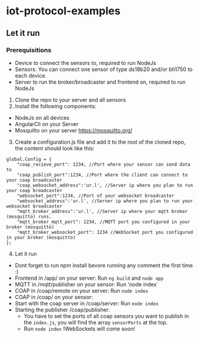 # iot-protocol-examples
 
## Let it run 
### Prerequisitions
* Device to connect the sensors to, required to run NodeJs
* Sensors: You can connect one sensor of type ds18b20 and/or bh1750 to each device.
* Server to run the broker/broadcaster and frontend on, required to run NodeJs

1. Clone the repo to your server and all sensors
2. Install the following components:
 * NodeJs on all devices
 * AngularCli on your Server
 * Mosquitto on your server https://mosquitto.org/
3. Create a configuration.js file and add it to the root of the cloned repo, the content should look like this:
```
global.Config = {
    "coap_recieve_port": 1234, //Port where your sensor can send data to
    "coap_publish_port":1234, //Port where the client can connect to your coap broadcaster
    "coap_websocket_address":'ur.l', //Server ip where you plan to run your coap broadcaster
    "websocket_port":1234, //Port of your websocket broadcaster
    "websocket_address":'ur.l', //Server ip where you plan to run your websocket broadcaster
    "mqtt_broker_address":'ur.l', //Server ip where your mqtt broker (mosquitto) runs.
    "mqtt_broker_mqtt_port": 1234, //MQTT port you configured in your broker (mosquitto)
    "mqtt_broker_websocket_port": 1234 //WebSocket port you configured in your broker (mosquitto)
};
```
4. Let it run
 * Dont forget to run npm install bevore running any comment the first time :)
 * Frontend in /app/ on your server: Run `ng build` and `node app`
 * MQTT in /mqtt/publisher on your sensor: Run 'node index`
 * COAP in /coap/remote on your server: Run `node index`
 * COAP in /coap/ on your sensor:
  * Start with the coap server in /coap/server: Run `node index`
  * Starting the publisher /coap/publisher:
    * You have to set the ports of all coap sensors you want to publish in the `index.js`, you will find the array `sensorPorts` at the top.
    * Run `node index`
!WebSockets will come soon!
